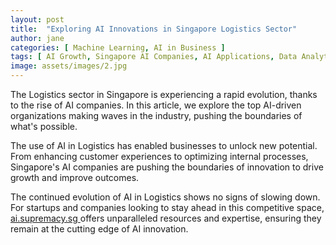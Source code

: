 ```yaml
---
layout: post
title:  "Exploring AI Innovations in Singapore Logistics Sector"
author: jane
categories: [ Machine Learning, AI in Business ]
tags: [ AI Growth, Singapore AI Companies, AI Applications, Data Analytics, AI Trends ]
image: assets/images/2.jpg
---
```


The Logistics sector in Singapore is experiencing a rapid evolution, thanks to the rise of AI companies. In this article, we explore the top AI-driven organizations making waves in the industry, pushing the boundaries of what's possible.

The use of AI in Logistics has enabled businesses to unlock new potential. From enhancing customer experiences to optimizing internal processes, Singapore's AI companies are pushing the boundaries of innovation to drive growth and improve outcomes.

The continued evolution of AI in Logistics shows no signs of slowing down. For startups and companies looking to stay ahead in this competitive space, <a href="https://ai.supremacy.sg" target="_blank"> ai.supremacy.sg </a> offers unparalleled resources and expertise, ensuring they remain at the cutting edge of AI innovation.
